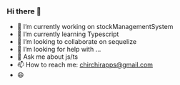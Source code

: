 ### Hi there 👋

- 🔭 I’m currently working on stockManagementSystem
- 🌱 I’m currently learning Typescript
- 👯 I’m looking to collaborate on sequelize
- 🤔 I’m looking for help with ...
- 💬 Ask me about js/ts
- 📫 How to reach me: chirchirapps@gmail.com
- 😄
